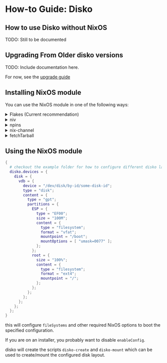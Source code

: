 # How-to Guide: Disko

## How to use Disko without NixOS

TODO: Still to be documented

## Upgrading From Older disko versions

TODO: Include documentation here.

For now, see the
[upgrade guide](https://github.com/JillThornhill/disko/blob/master/docs/upgrade-guide.md)

## Installing NixOS module

You can use the NixOS module in one of the following ways:

<details>
  <summary>Flakes (Current recommendation)</summary>

If you use nix flakes support:

```nix
{
  inputs.disko.url = "github:nix-community/disko";
  inputs.disko.inputs.nixpkgs.follows = "nixpkgs";

  outputs = { self, nixpkgs, disko }: {
    # change `yourhostname` to your actual hostname
    nixosConfigurations.yourhostname = nixpkgs.lib.nixosSystem {
      # change to your system:
      system = "x86_64-linux";
      modules = [
        ./configuration.nix
        disko.nixosModules.disko
      ];
    };
  };
}
```

</details>
<details>
  <summary>niv</summary>

First add it to [niv](https://github.com/nmattia/niv):

```console
niv add nix-community/disko
```

Then add the following to your configuration.nix in the `imports` list:

```nix
{
  imports = [ "${(import ./nix/sources.nix).disko}/module.nix" ];
}
```

</details>
<details>
  <summary>npins</summary>

First add it to [npins](https://github.com/andir/npins):

```console
npins add github nix-community disko
```

Then add the following to your configuration.nix in the `imports` list:

```nix
let
  sources = import ./npins;
  disko = import sources.disko {};
in
{
  imports = [ "${disko}/module.nix" ];
  …
}
```

</details>
<details>
  <summary>nix-channel</summary>

As root run:

```console
nix-channel --add https://github.com/nix-community/disko/archive/master.tar.gz disko
nix-channel --update
```

Then add the following to your configuration.nix in the `imports` list:

```nix
{
  imports = [ <disko/module.nix> ];
}
```

</details>
<details>
  <summary>fetchTarball</summary>

Add the following to your configuration.nix:

```nix
{
  imports = [ "${builtins.fetchTarball "https://github.com/nix-community/disko/archive/master.tar.gz"}/module.nix" ];
}
```

or with pinning:

```nix
{
  imports = let
    # replace this with an actual commit id or tag
    commit = "f2783a8ef91624b375a3cf665c3af4ac60b7c278";
  in [
    "${builtins.fetchTarball {
      url = "https://github.com/nix-community/disko/archive/${commit}.tar.gz";
      # replace this with an actual hash
      sha256 = "0000000000000000000000000000000000000000000000000000";
    }}/module.nix"
  ];
}
```

</details>

## Using the NixOS module

```nix
{
  # checkout the example folder for how to configure different disko layouts
  disko.devices = {
    disk = {
      vdb = {
        device = "/dev/disk/by-id/some-disk-id";
        type = "disk";
        content = {
          type = "gpt";
          partitions = {
            ESP = {
              type = "EF00";
              size = "100M";
              content = {
                type = "filesystem";
                format = "vfat";
                mountpoint = "/boot";
                mountOptions = [ "umask=0077" ];
              };
            };
            root = {
              size = "100%";
              content = {
                type = "filesystem";
                format = "ext4";
                mountpoint = "/";
              };
            };
          };
        };
      };
    };
  };
}
```

this will configure `fileSystems` and other required NixOS options to boot the
specified configuration.

If you are on an installer, you probably want to disable `enableConfig`.

disko will create the scripts `disko-create` and `disko-mount` which can be used
to create/mount the configured disk layout.
